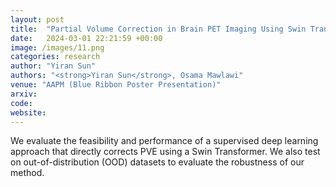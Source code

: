 ```yaml
---
layout: post
title:  "Partial Volume Correction in Brain PET Imaging Using Swin Transformer"
date:   2024-03-01 22:21:59 +00:00
image: /images/11.png
categories: research
author: "Yiran Sun"
authors: "<strong>Yiran Sun</strong>, Osama Mawlawi"
venue: "AAPM (Blue Ribbon Poster Presentation)"
arxiv: 
code: 
website: 
---
```

We evaluate the feasibility and performance of a supervised deep learning approach that directly corrects PVE using a Swin Transformer. We also test on out-of-distribution (OOD) datasets to evaluate the robustness of our method.
